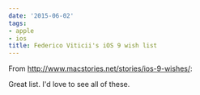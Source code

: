 ```yaml
---
date: '2015-06-02'
tags:
- apple
- ios
title: Federico Viticii's iOS 9 wish list
---
```


From http://www.macstories.net/stories/ios-9-wishes/:

Great list. I'd love to see all of these.
